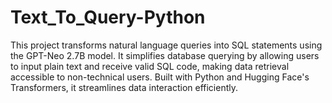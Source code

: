 # Text_To_Query-Python
This project transforms natural language queries into SQL statements using the GPT-Neo 2.7B model. It simplifies database querying by allowing users to input plain text and receive valid SQL code, making data retrieval accessible to non-technical users. Built with Python and Hugging Face's Transformers, it streamlines data interaction efficiently.

